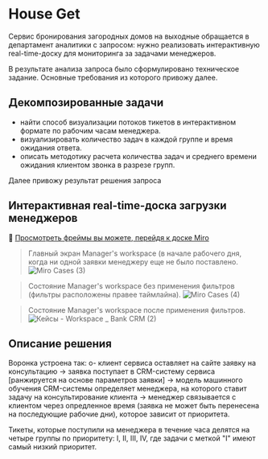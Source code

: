 # House Get
Сервис бронирования загородных домов на выходные обращается в департамент аналитики с запросом: 
нужно реализовать интерактивную real-time-доску для мониторинга за задачами менеджеров.

В результате анализа запроса было сформулировано техническое задание. Основные требования из которого привожу далее.

## Декомпозированные задачи
 - найти способ визуализации потоков тикетов в интерактивном формате по рабочим часам менеджера.
 - визуализировать количество задач в каждой группе и время ожидания ответа.
 - описать методотику расчета количества задач и среднего времени ожидания клиентом звонка в разрезе групп.

Далее привожу результат решения запроса

## Интерактивная real-time-доска загрузки менеджеров

👀 [Просмотреть фреймы вы можете, перейдя к доске Miro](https://miro.com/app/board/uXjVLr6Xs-I=/?share_link_id=817491458440)

> Главный экран Manager's workspace (в начале рабочего дня, когда ни одной заявки менеджеру еще не было поставлено.
![Miro Cases (3)](https://github.com/user-attachments/assets/c5d1c974-7d91-4cba-b9e2-b30e9341e6b7)

> Состояние Manager's workspace без применения фильтров (фильтры расположены правее таймлайна).
![Miro Cases (4)](https://github.com/user-attachments/assets/aecdee8e-93c0-4306-a48b-760d3b3f218a)

> Состояние Manager's workspace после применения фильтров.
![Кейсы - Workspace _ Bank CRM (2)](https://github.com/user-attachments/assets/6e2d9525-a436-4e67-b0cc-3bd03f683a1c)


## Описание решения
Воронка устроена так:
o- клиент сервиса оставляет на сайте заявку на консультацию 
-> заявка поступает в CRM-систему сервиса [ранжируется на основе параметров заявки] 
-> модель машинного обучения CRM-системы определяет менеджера, на которого ставит задачу на консультирование клиента 
-> менеджер связывается с клиентом через опредленное время (заявка не может быть перенесена на последующие рабочие дни), которое зависит от приоритета.

Тикеты, которые поступили на менеджера в течение часа делятся на четыре группы по приоритету: I, II, III, IV, где задачи с меткой "I" имеют самый низкий приоритет.
